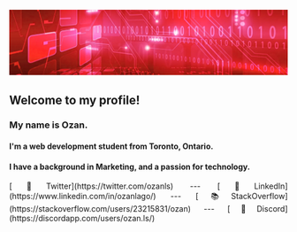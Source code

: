 ![hello!](ghbanner.png "github banner")

## Welcome to my profile!
<!--
Here are some ideas to get you started:
- 🔭 I’m currently working on ...
- 🌱 I’m currently learning ...
- 👯 I’m looking to collaborate on ...
- 🤔 I’m looking for help with ...
- 💬 Ask me about ...
- 📫 How to reach me: ...
- 😄 Pronouns: ...
- ⚡ Fun fact: ...
-->

### My name is Ozan. 
#### I'm a web development student from Toronto, Ontario.
#### I have a background in Marketing, and a passion for technology.

<div style="text-align: justify"> 
[🐤Twitter](https://twitter.com/ozanls) --- [🔗LinkedIn](https://www.linkedin.com/in/ozanlago/) --- [📚StackOverflow](https://stackoverflow.com/users/23215831/ozan) --- [🤖Discord](https://discordapp.com/users/ozan.ls/)
</div>


